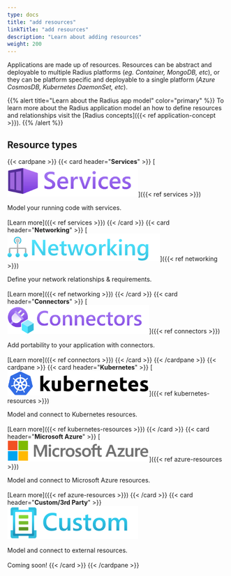 ```yaml
---
type: docs
title: "add resources"
linkTitle: "add resources"
description: "Learn about adding resources"
weight: 200
---
```


Applications are made up of resources. Resources can be abstract and deployable to multiple Radius platforms (*eg. Container, MongoDB, etc*), or they can be platform specific and deployable to a single platform (*Azure CosmosDB, Kubernetes DaemonSet, etc*).

{{% alert title="Learn about the Radius app model" color="primary" %}}
To learn more about the Radius application model an how to define resources and relationships visit the [Radius concepts]({{< ref application-concept >}}).
{{% /alert %}}

## Resource types

{{< cardpane >}}
{{< card header="**Services**" >}}
[<img src="services.png" alt="Services" style="width:300px"/>]({{< ref services >}})

Model your running code with services.<br /><br />
[Learn more]({{< ref services >}})
{{< /card >}}
{{< card header="**Networking**" >}}
[<img src="networking.png" alt="Networking" style="width:350px"/>]({{< ref networking >}})

Define your network relationships & requirements.<br /><br />
[Learn more]({{< ref networking >}})
{{< /card >}}
{{< card header="**Connectors**" >}}
[<img src="connectors.png" alt="Connectors" style="width:325px"/>]({{< ref connectors >}})

Add portability to your application with connectors.<br /><br />
[Learn more]({{< ref connectors >}})
{{< /card >}}
{{< /cardpane >}}
{{< cardpane >}}
{{< card header="**Kubernetes**" >}}
[<img src="kubernetes.svg" alt="Kubernetes" style="width:325px"/>]({{< ref kubernetes-resources >}})

Model and connect to Kubernetes resources.<br /><br />
[Learn more]({{< ref kubernetes-resources >}})
{{< /card >}}
{{< card header="**Microsoft Azure**" >}}
[<img src="azure.png" alt="Microsoft Azure" style="width:325px"/>]({{< ref azure-resources >}})

Model and connect to Microsoft Azure resources.<br /><br />
[Learn more]({{< ref azure-resources >}})
{{< /card >}}
{{< card header="**Custom/3rd Party**" >}}
<img src="custom.png" alt="Custom" style="width:300px"/>

Model and connect to external resources.<br /><br />
Coming soon!
{{< /card >}}
{{< /cardpane >}}
